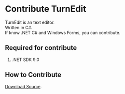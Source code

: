 # Contribute TurnEdit
TurnEdit is an text editor.  
Written in C#.  
If know .NET C# and Windows Forms, you can contribute.
## Required for contribute
1. .NET SDK 9.0
## How to Contribute
[Download Source](https://github.com/suzuki3932/TurnEdit/releases/tag/1.0).
